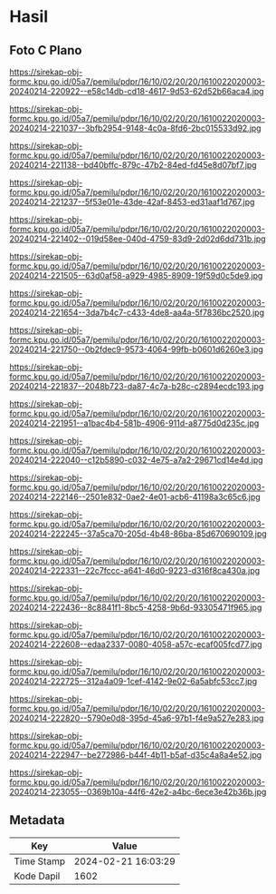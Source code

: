 # Hasil

## Foto C Plano

https://sirekap-obj-formc.kpu.go.id/05a7/pemilu/pdpr/16/10/02/20/20/1610022020003-20240214-220922--e58c14db-cd18-4617-9d53-62d52b66aca4.jpg

https://sirekap-obj-formc.kpu.go.id/05a7/pemilu/pdpr/16/10/02/20/20/1610022020003-20240214-221037--3bfb2954-9148-4c0a-8fd6-2bc015533d92.jpg

https://sirekap-obj-formc.kpu.go.id/05a7/pemilu/pdpr/16/10/02/20/20/1610022020003-20240214-221138--bd40bffc-879c-47b2-84ed-fd45e8d07bf7.jpg

https://sirekap-obj-formc.kpu.go.id/05a7/pemilu/pdpr/16/10/02/20/20/1610022020003-20240214-221237--5f53e01e-43de-42af-8453-ed31aaf1d767.jpg

https://sirekap-obj-formc.kpu.go.id/05a7/pemilu/pdpr/16/10/02/20/20/1610022020003-20240214-221402--019d58ee-040d-4759-83d9-2d02d6dd731b.jpg

https://sirekap-obj-formc.kpu.go.id/05a7/pemilu/pdpr/16/10/02/20/20/1610022020003-20240214-221505--63d0af58-a929-4985-8909-19f59d0c5de9.jpg

https://sirekap-obj-formc.kpu.go.id/05a7/pemilu/pdpr/16/10/02/20/20/1610022020003-20240214-221654--3da7b4c7-c433-4de8-aa4a-5f7836bc2520.jpg

https://sirekap-obj-formc.kpu.go.id/05a7/pemilu/pdpr/16/10/02/20/20/1610022020003-20240214-221750--0b2fdec9-9573-4064-99fb-b0601d6260e3.jpg

https://sirekap-obj-formc.kpu.go.id/05a7/pemilu/pdpr/16/10/02/20/20/1610022020003-20240214-221837--2048b723-da87-4c7a-b28c-c2894ecdc193.jpg

https://sirekap-obj-formc.kpu.go.id/05a7/pemilu/pdpr/16/10/02/20/20/1610022020003-20240214-221951--a1bac4b4-581b-4906-911d-a8775d0d235c.jpg

https://sirekap-obj-formc.kpu.go.id/05a7/pemilu/pdpr/16/10/02/20/20/1610022020003-20240214-222040--c12b5890-c032-4e75-a7a2-29671cd14e4d.jpg

https://sirekap-obj-formc.kpu.go.id/05a7/pemilu/pdpr/16/10/02/20/20/1610022020003-20240214-222146--2501e832-0ae2-4e01-acb6-41198a3c65c6.jpg

https://sirekap-obj-formc.kpu.go.id/05a7/pemilu/pdpr/16/10/02/20/20/1610022020003-20240214-222245--37a5ca70-205d-4b48-86ba-85d670690109.jpg

https://sirekap-obj-formc.kpu.go.id/05a7/pemilu/pdpr/16/10/02/20/20/1610022020003-20240214-222331--22c7fccc-a641-46d0-9223-d316f8ca430a.jpg

https://sirekap-obj-formc.kpu.go.id/05a7/pemilu/pdpr/16/10/02/20/20/1610022020003-20240214-222436--8c8841f1-8bc5-4258-9b6d-93305471f965.jpg

https://sirekap-obj-formc.kpu.go.id/05a7/pemilu/pdpr/16/10/02/20/20/1610022020003-20240214-222608--edaa2337-0080-4058-a57c-ecaf005fcd77.jpg

https://sirekap-obj-formc.kpu.go.id/05a7/pemilu/pdpr/16/10/02/20/20/1610022020003-20240214-222725--312a4a09-1cef-4142-9e02-6a5abfc53cc7.jpg

https://sirekap-obj-formc.kpu.go.id/05a7/pemilu/pdpr/16/10/02/20/20/1610022020003-20240214-222820--5790e0d8-395d-45a6-97b1-f4e9a527e283.jpg

https://sirekap-obj-formc.kpu.go.id/05a7/pemilu/pdpr/16/10/02/20/20/1610022020003-20240214-222947--be272986-b44f-4b11-b5af-d35c4a8a4e52.jpg

https://sirekap-obj-formc.kpu.go.id/05a7/pemilu/pdpr/16/10/02/20/20/1610022020003-20240214-223055--0369b10a-44f6-42e2-a4bc-6ece3e42b36b.jpg


## Metadata

| Key        | Value               |
| ---------- | ------------------- |
| Time Stamp | 2024-02-21 16:03:29 |
| Kode Dapil | 1602                |



